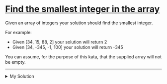 # [Find the smallest integer in the array](https://www.codewars.com/kata/55a2d7ebe362935a210000b2)

Given an array of integers your solution should find the smallest integer.

For example:

- Given [34, 15, 88, 2] your solution will return 2
- Given [34, -345, -1, 100] your solution will return -345

You can assume, for the purpose of this kata, that the supplied array will not be empty.

---

<details><summary>My Solution</summary>

```js
class SmallestIntegerFinder {
  findSmallestInt(args) {
    // Use Math.min with the spread operator to find the smallest integer in the array
    return Math.min(...args)
  }
}
```

</details>
